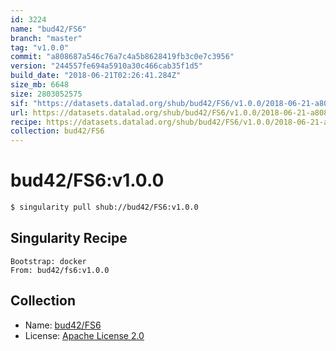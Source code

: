 ```yaml
---
id: 3224
name: "bud42/FS6"
branch: "master"
tag: "v1.0.0"
commit: "a808687a546c76a7c4a5b8628419fb3c0e7c3956"
version: "244557fe694a5910a30c466cab35f1d5"
build_date: "2018-06-21T02:26:41.284Z"
size_mb: 6648
size: 2803052575
sif: "https://datasets.datalad.org/shub/bud42/FS6/v1.0.0/2018-06-21-a808687a-244557fe/244557fe694a5910a30c466cab35f1d5.simg"
url: https://datasets.datalad.org/shub/bud42/FS6/v1.0.0/2018-06-21-a808687a-244557fe/
recipe: https://datasets.datalad.org/shub/bud42/FS6/v1.0.0/2018-06-21-a808687a-244557fe/Singularity
collection: bud42/FS6
---
```


# bud42/FS6:v1.0.0

```bash
$ singularity pull shub://bud42/FS6:v1.0.0
```

## Singularity Recipe

```singularity
Bootstrap: docker
From: bud42/fs6:v1.0.0
```

## Collection

 - Name: [bud42/FS6](https://github.com/bud42/FS6)
 - License: [Apache License 2.0](https://api.github.com/licenses/apache-2.0)


